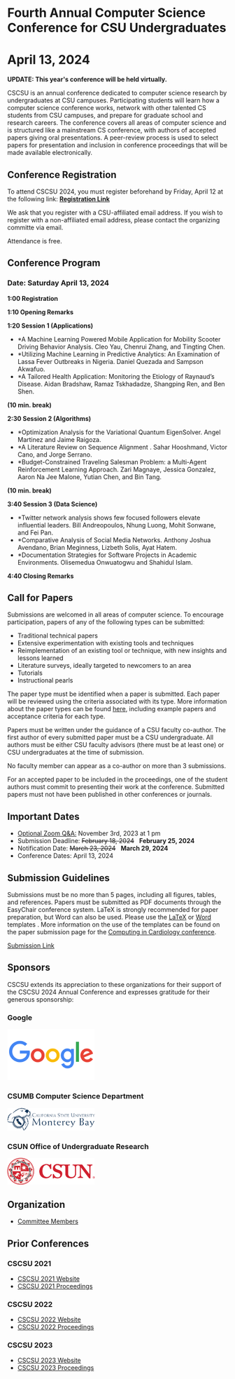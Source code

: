 # Fourth Annual Computer Science Conference for CSU Undergraduates
# April 13, 2024

**UPDATE: This year's conference will be held virtually.**

CSCSU is an annual conference dedicated to computer science research by undergraduates at CSU campuses. Participating students will learn how a computer science conference works, network with other talented CS students from CSU campuses, and prepare for graduate school and research careers. The conference covers all areas of computer science and is structured like a mainstream CS conference, with authors of accepted papers giving oral presentations. A peer-review process is used to select papers for presentation and inclusion in conference proceedings that will be made available electronically.

## Conference Registration ##
To attend CSCSU 2024, you must register beforehand by Friday, April 12 at the following link: [**Registration Link**](https://csun.zoom.us/meeting/register/tZwsdOyvrD0oE9xCZqPeJR0lyaRp-YWZ0S6x)

We ask that you register with a CSU-affiliated email address.  If you wish to register with a non-affiliated email address, please contact the organizing committe via email.

Attendance is free.

## Conference Program ##
### Date: Saturday April 13, 2024

**1:00 Registration** 

**1:10 Opening Remarks**

**1:20 Session 1 (Applications)**

* *A Machine Learning Powered Mobile Application for Mobility Scooter Driving Behavior Analysis.	Cleo Yau, Chenrui Zhang, and Tingting Chen. 
* *Utilizing Machine Learning in Predictive Analytics: An Examination of Lassa Fever Outbreaks in Nigeria.	Daniel Quezada and Sampson Akwafuo.
* *A Tailored Health Application: Monitoring the Etiology of Raynaud’s Disease.	Aidan Bradshaw, Ramaz Tskhadadze, Shangping Ren, and Ben Shen.

**(10 min. break)**

**2:30 Session 2 (Algorithms)**
* *Optimization Analysis for the Variational Quantum EigenSolver.	Angel Martinez and Jaime Raigoza.
* *A Literature Review on Sequence Alignment	.	Sahar Hooshmand, Victor Cano, and Jorge Serrano. 
* *Budget-Constrained Traveling Salesman Problem: a Multi-Agent Reinforcement Learning Approach.	Zari  Magnaye, Jessica  Gonzalez, Aaron Na Jee  Malone, Yutian Chen, and Bin Tang.

**(10 min. break)**

**3:40 Session 3 (Data Science)**
* *Twitter network analysis shows few focused followers elevate influential leaders.	Bill Andreopoulos, Nhung Luong, Mohit Sonwane, and Fei Pan.
* *Comparative Analysis of Social Media Networks.	Anthony Joshua Avendano, Brian Meginness, Lizbeth Solis, Ayat Hatem.
* *Documentation Strategies for Software Projects in Academic Environments.	Olisemedua Onwuatogwu and Shahidul Islam.

**4:40 Closing Remarks**

## Call for Papers ##
Submissions are welcomed in all areas of computer science. To encourage participation, papers of any of the following types can be submitted:

* Traditional technical papers
* Extensive experimentation with existing tools and techniques
* Reimplementation of an existing tool or technique, with new insights and lessons learned
* Literature surveys, ideally targeted to newcomers to an area
* Tutorials
* Instructional pearls

The paper type must be identified when a paper is submitted. Each paper will be reviewed using the criteria associated with its type. More information about the paper types can be found [here](https://cscsu-conference.github.io/Paper%20types%202022.pdf), including example papers and acceptance criteria for each type.

Papers must be written under the guidance of a CSU faculty co-author. The first author of every submitted paper must be a CSU undergraduate. All authors must be either CSU faculty advisors (there must be at least one) or CSU undergraduates at the time of submission.

No faculty member can appear as a co-author on more than 3 submissions.

For an accepted paper to be included in the proceedings, one of the student authors must commit to presenting their work at the conference. Submitted papers must not have been published in other conferences or journals.

## Important Dates ##

* [Optional Zoom Q&A:](https://sjsu.zoom.us/j/83196063927?pwd=ck1CRk5vY3FqQXRucjVGN29IV3pOQT09) November 3rd, 2023 at 1 pm
* Submission Deadline: ~~February 18, 2024~~ &nbsp; **February 25, 2024**
* Notification Date: ~~March 23, 2024~~ &nbsp; **March 29, 2024**
* Conference Dates: April 13, 2024

## Submission Guidelines
Submissions must be no more than 5 pages, including all figures, tables, and references. Papers must be submitted as PDF documents through the EasyChair conference system. LaTeX is strongly recommended for paper preparation, but Word can also be used. Please use the [LaTeX](https://cscsu-conference.github.io/LatexTemplate.zip) or [Word](https://cscsu-conference.github.io/WordTemplate.docx) templates . More information on the use of the templates can be found on the paper submission page for the [Computing in Cardiology conference](http://www.cinc.org/instructions-for-preparing-and-submitting-full-papers/).

[Submission Link](https://cmt3.research.microsoft.com/CSCSU2024/Submission/Index)

## Sponsors
CSCSU extends its appreciation to these organizations for their support of the CSCSU 2024 Annual Conference and expresses gratitude for their generous sponsorship:
### Google
<img src="google.png" width="200"/>

### CSUMB Computer Science Department
<img src="csumb.png" width="200"/>

### CSUN Office of Undergraduate Research 
<img src="csun.png" width="200"/>

## Organization
* [Committee Members](./committees.html)

## Prior Conferences
### CSCSU 2021
* [CSCSU 2021 Website](./index21.html)
* [CSCSU 2021 Proceedings](https://scholarworks.calstate.edu/collections/zp38wj490?locale=en)

### CSCSU 2022
* [CSCSU 2022 Website](./index22.html)
* [CSCSU 2022 Proceedings](https://scholarworks.calstate.edu/collections/4q77fx96x?locale=en)

### CSCSU 2023
* [CSCSU 2023 Website](./index23.html)
* [CSCSU 2023 Proceedings](https://scholarworks.calstate.edu/collections/w0892j378)
